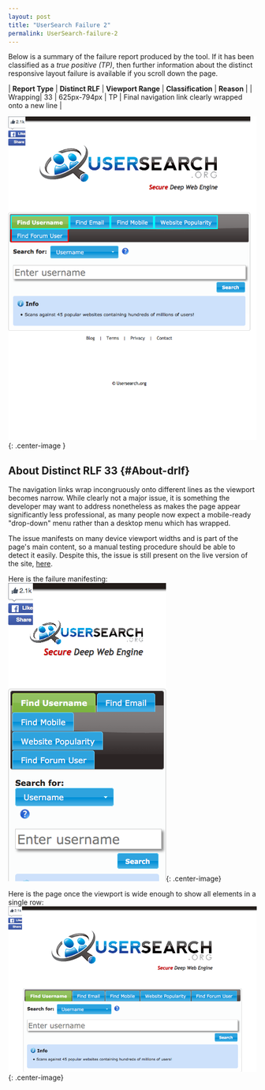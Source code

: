 ```yaml
---
layout: post
title: "UserSearch Failure 2"
permalink: UserSearch-failure-2
---
```

Below is a summary of the failure report produced by the tool. If it has been classified as a *true positive (TP)*, then further information about the distinct responsive layout failure is available if you scroll down the page.

| **Report Type** | **Distinct RLF** | **Viewport Range** | **Classification** | **Reason** |
| Wrapping| 33 | 625px-794px | TP | Final navigation link clearly wrapped onto a new line | 

![Screenshot of the fault](assets/images/UserSearch/fault2/wrappingWidth709.png){: .center-image }

## About Distinct RLF 33 {#About-drlf}

The navigation links wrap incongruously onto different lines as the viewport becomes narrow. While clearly not a major issue, it is something the developer may want to address nonetheless as makes the page appear significantly less professional, as many people now expect a mobile-ready "drop-down" menu rather than a desktop menu which has wrapped.

The issue manifests on many device viewport widths and is part of the page's main content, so a manual testing procedure should be able to detect it easily. Despite this, the issue is still present on the live version of the site, [here](https://usersearch.org/).

Here is the failure manifesting:
![Bad](assets/good-bad/rlf33/bad.png){: .center-image}

Here is the page once the viewport is wide enough to show all elements in a single row:
![OK](assets/good-bad/rlf33/ok.png){: .center-image}

